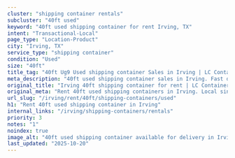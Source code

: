 ```yaml
---
cluster: "shipping container rentals"
subcluster: "40ft used"
keyword: "40ft used shipping container for rent Irving, TX"
intent: "Transactional-Local"
page_type: "Location-Product"
city: "Irving, TX"
service_type: "shipping container"
condition: "Used"
size: "40ft"
title_tag: "40ft Ug9 Used shipping container Sales in Irving | LC Container"
meta_description: "40ft used shipping container sales in Irving. Fast delivery, competitive pricing. Serving shipping containers area. Quote ID: 8BI. Call (214) 524-4168 for your free quote today."
original_title: "Irving 40ft shipping container for rent | LC Container"
original_meta: "Rent 40ft used shipping containers in Irving. Local since 2003. Flexible rental terms. Same-week delivery available. Get your free quote — call (214) 524-416..."
url_slug: "/irving/rent/40ft/shipping-containers/used"
h1: "Rent 40ft used shipping container in Irving"
internal_links: "/irving/shipping-containers/rentals"
priority: 3
notes: "1"
noindex: true
image_alt: "40ft used shipping container available for delivery in Irving"
last_updated: "2025-10-20"
---
```


<!-- TODO: Add unique city/inventory copy, images, and internal links here. -->
